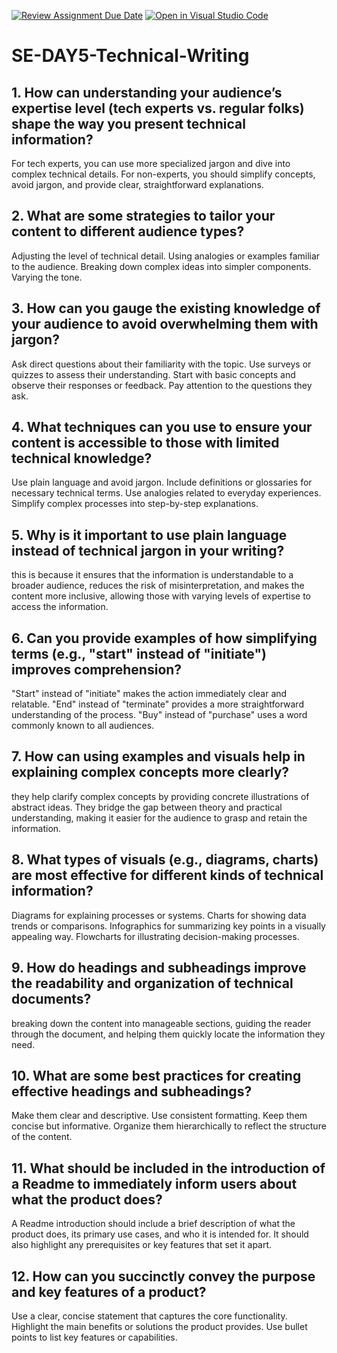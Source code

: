 [![Review Assignment Due Date](https://classroom.github.com/assets/deadline-readme-button-22041afd0340ce965d47ae6ef1cefeee28c7c493a6346c4f15d667ab976d596c.svg)](https://classroom.github.com/a/zsAR-pyY)
[![Open in Visual Studio Code](https://classroom.github.com/assets/open-in-vscode-2e0aaae1b6195c2367325f4f02e2d04e9abb55f0b24a779b69b11b9e10269abc.svg)](https://classroom.github.com/online_ide?assignment_repo_id=15677774&assignment_repo_type=AssignmentRepo)
# SE-DAY5-Technical-Writing
## 1. How can understanding your audience’s expertise level (tech experts vs. regular folks) shape the way you present technical information?
For tech experts, you can use more specialized jargon and dive into complex technical details. For non-experts, you should simplify concepts, avoid jargon, and provide clear, straightforward explanations.
## 2. What are some strategies to tailor your content to different audience types?
Adjusting the level of technical detail.
Using analogies or examples familiar to the audience.
Breaking down complex ideas into simpler components.
Varying the tone.
## 3. How can you gauge the existing knowledge of your audience to avoid overwhelming them with jargon?
Ask direct questions about their familiarity with the topic.
Use surveys or quizzes to assess their understanding.
Start with basic concepts and observe their responses or feedback.
Pay attention to the questions they ask.
## 4. What techniques can you use to ensure your content is accessible to those with limited technical knowledge?
Use plain language and avoid jargon.
Include definitions or glossaries for necessary technical terms.
Use analogies related to everyday experiences.
Simplify complex processes into step-by-step explanations.
## 5. Why is it important to use plain language instead of technical jargon in your writing?
this is because it ensures that the information is understandable to a broader audience, reduces the risk of misinterpretation, and makes the content more inclusive, allowing those with varying levels of expertise to access the information.
## 6. Can you provide examples of how simplifying terms (e.g., "start" instead of "initiate") improves comprehension?
"Start" instead of "initiate" makes the action immediately clear and relatable.
"End" instead of "terminate" provides a more straightforward understanding of the process.
"Buy" instead of "purchase" uses a word commonly known to all audiences.
## 7. How can using examples and visuals help in explaining complex concepts more clearly?
 they help clarify complex concepts by providing concrete illustrations of abstract ideas. They bridge the gap between theory and practical understanding, making it easier for the audience to grasp and retain the information.
## 8. What types of visuals (e.g., diagrams, charts) are most effective for different kinds of technical information?
Diagrams for explaining processes or systems.
Charts for showing data trends or comparisons.
Infographics for summarizing key points in a visually appealing way.
Flowcharts for illustrating decision-making processes.

## 9. How do headings and subheadings improve the readability and organization of technical documents?
breaking down the content into manageable sections, guiding the reader through the document, and helping them quickly locate the information they need.
## 10. What are some best practices for creating effective headings and subheadings?
Make them clear and descriptive.
Use consistent formatting.
Keep them concise but informative.
Organize them hierarchically to reflect the structure of the content.
## 11. What should be included in the introduction of a Readme to immediately inform users about what the product does?
A Readme introduction should include a brief description of what the product does, its primary use cases, and who it is intended for. It should also highlight any prerequisites or key features that set it apart.

## 12. How can you succinctly convey the purpose and key features of a product?
Use a clear, concise statement that captures the core functionality.
Highlight the main benefits or solutions the product provides.
Use bullet points to list key features or capabilities.
